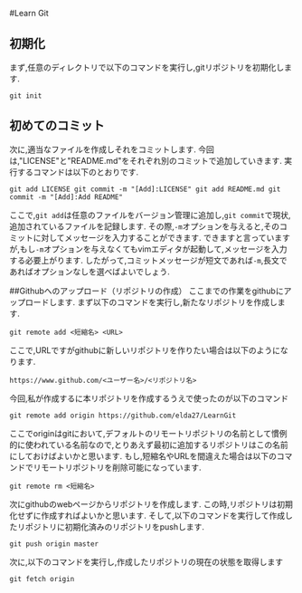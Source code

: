 #Learn Git 
## 初期化
まず,任意のディレクトリで以下のコマンドを実行し,gitリポジトリを初期化します.

`git init`

## 初めてのコミット
次に,適当なファイルを作成しそれをコミットします.
今回は,"LICENSE"と"README.md"をそれぞれ別のコミットで追加していきます.
実行するコマンドは以下のとおりです.

`
git add LICENSE
git commit -m "[Add]:LICENSE"
git add README.md
git commit -m "[Add]:Add README"
`

ここで,`git add`は任意のファイルをバージョン管理に追加し,`git commit`で現状,追加されているファイルを記録します.
その際,`-m`オプションを与えると,そのコミットに対してメッセージを入力することができます.
できますと言っていますが,もし`-m`オプションを与えなくてもvimエディタが起動して,メッセージを入力する必要上がります.
したがって,コミットメッセージが短文であれば`-m`,長文であればオプションなしを選べばよいでしょう.

##Githubへのアップロード（リポジトリの作成）
ここまでの作業をgithubにアップロードします.
まず以下のコマンドを実行し,新たなリポジトリを作成します.

`git remote add <短縮名> <URL>`

ここで,URLですがgithubに新しいリポジトリを作りたい場合は以下のようになります.

`https://www.github.com/<ユーザー名>/<リポジトリ名>`

今回,私が作成するに本リポジトリを作成するうえで使ったのが以下のコマンド

`git remote add origin https://github.com/elda27/LearnGit`

ここでoriginはgitにおいて,デフォルトのリモートリポジトリの名前として慣例的に使われている名前なので,とりあえず最初に追加するリポジトリはこの名前にしておけばよいかと思います.
もし,短縮名やURLを間違えた場合は以下のコマンドでリモートリポジトリを削除可能になっています.

`git remote rm <短縮名>`

次にgithubのwebページからリポジトリを作成します.
この時,リポジトリは初期化せずに作成すればよいかと思います.
そして,以下のコマンドを実行して作成したリポジトリに初期化済みのリポジトリをpushします.

`git push origin master`


次に,以下のコマンドを実行し,作成したリポジトリの現在の状態を取得します

`git fetch origin`


